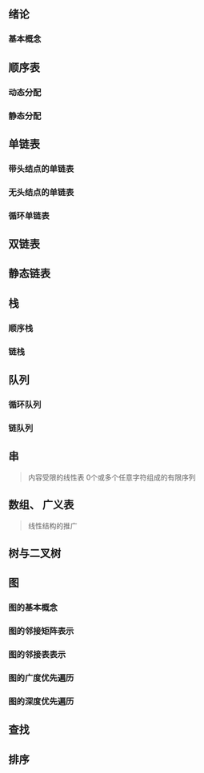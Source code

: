 ## 绪论
### 基本概念

## 顺序表
### 动态分配
### 静态分配

## 单链表
### 带头结点的单链表
### 无头结点的单链表
### 循环单链表

## 双链表
## 静态链表

## 栈
### 顺序栈
### 链栈

## 队列
### 循环队列
### 链队列

## 串
> 内容受限的线性表
0个或多个任意字符组成的有限序列

## 数组、 广义表
> 线性结构的推广



## 树与二叉树

## 图
### 图的基本概念

### 图的邻接矩阵表示
### 图的邻接表表示
### 图的广度优先遍历
### 图的深度优先遍历

## 查找
## 排序
